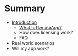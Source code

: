 # Summary

* [Introduction](README.md)
   * [What is RemoteApp?](overview/remoteapp-whatis.md)
   * How does licensing work?
   * FAQ
* Real world scenarios
* Will my app work?

